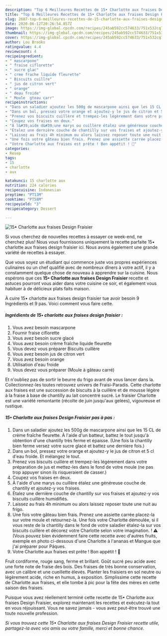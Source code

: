 ```yaml
---
description: "Top 6 Meilleures Recettes de 15• Charlotte aux fraises Design Fraisier"
title: "Top 6 Meilleures Recettes de 15• Charlotte aux fraises Design Fraisier"
slug: 2687-top-6-meilleures-recettes-de-15-charlotte-aux-fraises-design-fraisier
date: 2020-06-12T20:26:54.857Z
image: https://img-global.cpcdn.com/recipes/245ab592cc574633/751x532cq70/15•-charlotte-aux-fraises-design-fraisier-photo-principale-de-la-recette.jpg
thumbnail: https://img-global.cpcdn.com/recipes/245ab592cc574633/751x532cq70/15•-charlotte-aux-fraises-design-fraisier-photo-principale-de-la-recette.jpg
cover: https://img-global.cpcdn.com/recipes/245ab592cc574633/751x532cq70/15•-charlotte-aux-fraises-design-fraisier-photo-principale-de-la-recette.jpg
author: Lou Brooks
ratingvalue: 4.4
reviewcount: 4
recipeingredient:
- " mascarpone"
- " fraise ciflorette"
- " sucre glac"
- " crme frache liquide fleurette"
- " Biscuits cuillre"
- " jus de citron vert"
- " orange"
- " deau froide"
- " Moule  gteau carr"
recipeinstructions:
- "Dans un saladier ajoutez les 500g de mascarpone ainsi que les 15 CL de crème fraîche fleurette. À l&#39;aide d&#39;un batteur, battez le tout jusqu&#39;à obtention d&#39;une chantilly très ferme et épaisse. (Une fois la chantilly bien ferme versez votre sucre glacé et battez une derniere fois.)"
- "Dans un bol, pressez votre orange et ajoutez-y le jus de citron et 5 cl d&#39;eau froide. Et mélangez le tout."
- "Prenez vos biscuits cuillère et trempez-les légèrement dans votre préparation de jus et mettez-les dans le fond de votre moule (ne pas trop appuyer sinon ils risqueraient de casser.)"
- "Coupez vos fraises en deux."
- "À l&#39;aide d&#39;une marys ou cuillère étalez une généreuse couche de chantilly et ajoutez-y vos fraises."
- "Étalez une dernière couche de chantilly sur vos fraises et ajoutez-y vos biscuits cuillère humidifiés."
- "Laissez au frais 4h minimum ou alors laissez reposer toute une nuit au frigo."
- "Une fois votre gâteau bien frais. Prenez une assiette carrée placez-la sur votre moule et retournez-la. Une fois votre Charlotte démoulée, si il vous reste de la chantilly dans le fond de votre saladier étalez-la sur vos biscuits cuillère et décorez votre Charlotte selon votre imagination. ! ⚠️ (Vous pouvez bien évidemment faire cette recette avec d&#39;autres fruits, exemple en photo ci-dessous d&#39;une Charlotte à l&#39;ananas et Mangue que j&#39;ai préparer pour Pâques."
- "Votre Charlotte aux fraises est prête ! Bon appétit ! 🍓"
categories:
- Resep
tags:
- 15
- charlotte
- aux

katakunci: 15 charlotte aux 
nutrition: 224 calories
recipecuisine: Indonesian
preptime: "PT13M"
cooktime: "PT58M"
recipeyield: "3"
recipecategory: Dessert

---
```



![15• Charlotte aux fraises Design Fraisier](https://img-global.cpcdn.com/recipes/245ab592cc574633/751x532cq70/15•-charlotte-aux-fraises-design-fraisier-photo-principale-de-la-recette.jpg)

Si vous cherchez de nouvelles recettes à essayer ce week-end, ne cherchez plus! Nous vous fournissons uniquement la recette parfaite 15• charlotte aux fraises design fraisier ici. Nous avons également une grande variété de recettes à essayer.

Que vous soyez un étudiant qui commence juste vos propres expériences culinaires ou un chef qualifié avec de nombreux dîners à votre actif, il y a constamment quelque chose de nouveau à apprendre sur la cuisine. Nous espérons que ces <strong> 15• Charlotte aux fraises Design Fraisier </strong> recette et astuces pourront vous aider dans votre cuisine ce soir, et également vous habituer à de délicieux plats faits maison.

<!--inarticleads1-->

À cuire 15• charlotte aux fraises design fraisier tue avoir besoin 9 Ingrédients et 9 pas. Voici comment vous faire cette.

##### Ingrédients de 15• charlotte aux fraises design fraisier :

1. Vous avez besoin  mascarpone
1. Fournir  fraise ciflorette
1. Vous avez besoin  sucre glacé
1. Vous avez besoin  crème fraîche liquide fleurette
1. Vous devez vous préparer  Biscuits cuillère
1. Vous avez besoin  jus de citron vert
1. Vous avez besoin  orange
1. Utilisation  d&#39;eau froide
1. Vous devez vous préparer  (Moule à gâteau carré)


Et n&#39;oubliez pas de sortir le beurre du frigo avant de vous lancer dans la. Collectionnez-les toutes retrouvez univers de Fraisi-Paradis. Cette charlotte aux fraises est une succession de biscuits à la cuillère et de mousse légère à la fraise à base de chantilly au lait concentré sucré. Le fraisier Charlotte est une variété remontante (récolte de juin jusqu&#39;aux gelées), vigoureuse et rustique. 

<!--inarticleads2-->

##### 15• Charlotte aux fraises Design Fraisier pas à pas :

1. Dans un saladier ajoutez les 500g de mascarpone ainsi que les 15 CL de crème fraîche fleurette. À l&#39;aide d&#39;un batteur, battez le tout jusqu&#39;à obtention d&#39;une chantilly très ferme et épaisse. (Une fois la chantilly bien ferme versez votre sucre glacé et battez une derniere fois.)
1. Dans un bol, pressez votre orange et ajoutez-y le jus de citron et 5 cl d&#39;eau froide. Et mélangez le tout.
1. Prenez vos biscuits cuillère et trempez-les légèrement dans votre préparation de jus et mettez-les dans le fond de votre moule (ne pas trop appuyer sinon ils risqueraient de casser.)
1. Coupez vos fraises en deux.
1. À l&#39;aide d&#39;une marys ou cuillère étalez une généreuse couche de chantilly et ajoutez-y vos fraises.
1. Étalez une dernière couche de chantilly sur vos fraises et ajoutez-y vos biscuits cuillère humidifiés.
1. Laissez au frais 4h minimum ou alors laissez reposer toute une nuit au frigo.
1. Une fois votre gâteau bien frais. Prenez une assiette carrée placez-la sur votre moule et retournez-la. Une fois votre Charlotte démoulée, si il vous reste de la chantilly dans le fond de votre saladier étalez-la sur vos biscuits cuillère et décorez votre Charlotte selon votre imagination. ! ⚠️ (Vous pouvez bien évidemment faire cette recette avec d&#39;autres fruits, exemple en photo ci-dessous d&#39;une Charlotte à l&#39;ananas et Mangue que j&#39;ai préparer pour Pâques.
1. Votre Charlotte aux fraises est prête ! Bon appétit ! 🍓


Fruit cordiforme, rouge sang, ferme et brillant. Goût sucré peu acide avec une forte note de fraise des bois. Des fraises de très bonne conservation, avec un calibre et une cueillette élevés. Planter les fraisiers en sol neutre ou légèrement acide, riche en humus, à exposition. Simplissime cette recette de Charlotte aux fraises, et elle tombe à pic pour la fête des mères en cette saison des fraises. 

<!--inarticleads1-->

<p>
Puisque vous avez réellement terminé cette recette de 15• Charlotte aux fraises Design Fraisier, explorez maintenant les recettes et exécutez-la tout en vous réjouissant. Vous ne savez jamais - vous avez peut-être trouvé une toute nouvelle profession.
</p>

<p>
<i>Si vous trouvez cette 15• Charlotte aux fraises Design Fraisier recette utile, partagez-la avec vos amis ou votre famille, merci et bonne chance.</i>
</p>
